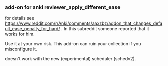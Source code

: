 ### add-on for anki reviewer_apply_different_ease

for details see https://www.reddit.com/r/Anki/comments/aaxzbz/addon_that_changes_default_ease_penalty_for_hard/ . In this subreddit someone reported that it works for him.

Use it at your own risk. This add-on can ruin your collection if you misconfigure it.

doesn't work with the new (experimental) scheduler (schedv2). 
